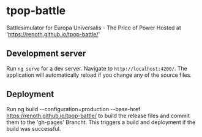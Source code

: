# tpop-battle

Battlesimulator for Europa Universalis - The Price of Power
Hosted at 'https://renoth.github.io/tpop-battle/'

## Development server

Run `ng serve` for a dev server. Navigate to `http://localhost:4200/`. The application will automatically reload if you change any of the source files.

## Deployment

Run ng build --configuration=production --base-href https://renoth.github.io/tpop-battle/ to build the release files and commit them to the 'gh-pages' Brancht. This triggers a build and deployment if the build was successful.
